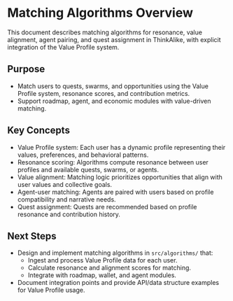 # Matching Algorithms Overview

This document describes matching algorithms for resonance, value alignment, agent pairing, and quest assignment in ThinkAlike, with explicit integration of the Value Profile system.

## Purpose
- Match users to quests, swarms, and opportunities using the Value Profile system, resonance scores, and contribution metrics.
- Support roadmap, agent, and economic modules with value-driven matching.

## Key Concepts
- Value Profile system: Each user has a dynamic profile representing their values, preferences, and behavioral patterns.
- Resonance scoring: Algorithms compute resonance between user profiles and available quests, swarms, or agents.
- Value alignment: Matching logic prioritizes opportunities that align with user values and collective goals.
- Agent-user matching: Agents are paired with users based on profile compatibility and narrative needs.
- Quest assignment: Quests are recommended based on profile resonance and contribution history.

## Next Steps
- Design and implement matching algorithms in `src/algorithms/` that:
    - Ingest and process Value Profile data for each user.
    - Calculate resonance and alignment scores for matching.
    - Integrate with roadmap, wallet, and agent modules.
- Document integration points and provide API/data structure examples for Value Profile usage.

